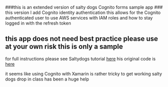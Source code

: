 ###this is an extended version of salty dogs Cognito forms sample  app ###
 this version I add Cognito identity authentication this allows for the Cognito authenticated user to use AWS services with IAM roles and how to stay logged in  with the refresh token

## this app does not need best practice please use at your own risk this is only a sample ###

for full instructions please see Saltydogs tutorial [here](https://www.saltydogtechnology.com/xamarin-forms-aws-cognito/) his original code is [here](https://github.com/curtisshipley/CognitoForms)

it seems like using Cognito with Xamarin is rather tricky to get working salty dogs drop in class has been a huge help